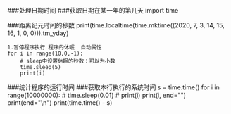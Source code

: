 ###处理日期时间
###获取日期在某一年的第几天
import time

###距离纪元时间的秒数
    print(time.localtime(time.mktime((2020, 7, 3, 14, 15, 16, 1, 0, 0))).tm_yday)

    1.暂停程序执行 程序的休眠  自动属性
    for i in range(10,0,-1):
        # sleep中设置休眠的秒数：可以为小数
        time.sleep(5)
        print(i)

###统计程序的运行时间
###获取本行执行的系统时间
    s = time.time()
    for i in range(10000000):
        # time.sleep(0.01)
        # print(i)
        print(i, end="")
    print(end="\n")
    print(time.time() - s)